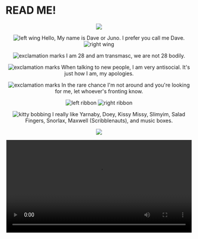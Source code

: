 # READ ME!
<p align="center">
  <img src="https://file.garden/ZYeKwZ1Byy9B5AzI/3c6d812bd53d19b45202e5483380b97a.gif"/>
</p>
<p align="center">
  <img src="https://file.garden/ZYeKwZ1Byy9B5AzI/u1a3mv.gif" alt="left wing">
  Hello, My name is Dave or Juno. I prefer you call me Dave.
  <img src="https://file.garden/ZYeKwZ1Byy9B5AzI/aj0cqr.gif" alt="right wing">
</p>
<p align="center">
  <img src="https://file.garden/ZYeKwZ1Byy9B5AzI/plhu2u.gif" alt="exclamation marks"> I am 28 and am transmasc, we are not 28 bodily.
</p>
<p align="center">
   <img src="https://file.garden/ZYeKwZ1Byy9B5AzI/plhu2u.gif" alt="exclamation marks"> When talking to new people, I am very antisocial. It's just how I am, my apologies.
</p>
<p align="center">
   <img src="https://file.garden/ZYeKwZ1Byy9B5AzI/plhu2u.gif" alt="exclamation marks"> In the rare chance I'm not around and you're looking for me, let whoever's fronting know.
</p>
<p align="center">
  <img src="https://file.garden/ZYeKwZ1Byy9B5AzI/0miotk.png" alt="left ribbon">
  <img src="https://file.garden/ZYeKwZ1Byy9B5AzI/m172ob.png" alt="right ribbon">
</p>
<p align="center">
  <img src="https://file.garden/ZYeKwZ1Byy9B5AzI/hg2s0k.gif" alt="kitty bobbing"> I really like Yarnaby, Doey, Kissy Missy, Slimyim, Salad Fingers, Snorlax, Maxwell (Scribblenauts), and music boxes.
<p align="center">
  <img src="https://file.garden/ZYeKwZ1Byy9B5AzI/ezgif.com-resize.gif"/>
</p>
<p align="center">
  <video src="https://github.com/user-attachments/assets/0acd898f-6d7b-4d95-a11b-f6f4eb75ca55" width="500" />
</p>
